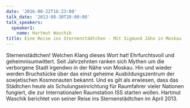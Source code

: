 ```yaml
---
date: '2016-08-22T16:23:00'
talk_date: '2013-08-30T20:00:00'
talk_speakers:
  speaker1:
    name: Hartmut Waschik
title: Eine Reise ins Sternenstädtchen - Mit Sigmund Jähn in Moskau
---
```

Sternenstädtchen! Welchen Klang dieses Wort hat! Ehrfurchtsvoll und geheimnisumwittert. Seit Jahrzehnten ranken sich Mythen um die verborgene Stadt irgendwo in der Nähe von Moskau. Hin und wieder werden Bruchstücke über das einst geheime Ausbildungszentrum der sowjetischen Kosmonauten bekannt. Und es gilt als erwiesen, dass das Städtchen heute als Schulungseinrichtung für Raumfahrer vieler Nationen fungiert, die zur Internationalen Raumstation ISS starten wollen. 
Hartmut Waschik berichtet von seiner Reise ins Sternenstädtchen im April 2013.